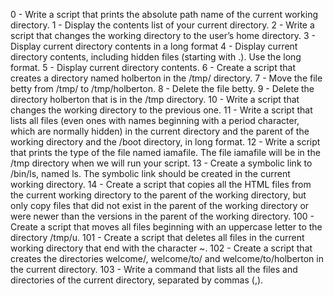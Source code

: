 0 - Write a script that prints the absolute path name of the current working directory. 
1 - Display the contents list of your current directory. 
2 - Write a script that changes the working directory to the user’s home directory. 
3 - Display current directory contents in a long format 
4 - Display current directory contents, including hidden files (starting with .). Use the long format. 
5 - Display current directory contents. 
6 - Create a script that creates a directory named holberton in the /tmp/ directory. 
7 - Move the file betty from /tmp/ to /tmp/holberton. 
8 - Delete the file betty. 
9 - Delete the directory holberton that is in the /tmp directory. 
10 - Write a script that changes the working directory to the previous one. 
11 - Write a script that lists all files (even ones with names beginning with a period character, which are normally hidden) in the current directory and the parent of the working directory and the /boot directory, in long format. 
12 - Write a script that prints the type of the file named iamafile. The file iamafile will be in the /tmp directory when we will run your script. 
13 - Create a symbolic link to /bin/ls, named ls. The symbolic link should be created in the current working directory. 
14 - Create a script that copies all the HTML files from the current working directory to the parent of the working directory, but only copy files that did not exist in the parent of the working directory or were newer than the versions in the parent of the working directory. 
100 - Create a script that moves all files beginning with an uppercase letter to the directory /tmp/u. 
101 - Create a script that deletes all files in the current working directory that end with the character ~. 
102 - Create a script that creates the directories welcome/, welcome/to/ and welcome/to/holberton in the current directory. 
103 - Write a command that lists all the files and directories of the current directory, separated by commas (,).
